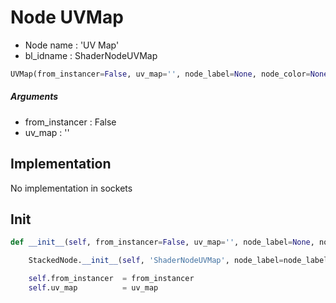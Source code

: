# Node UVMap

- Node name : 'UV Map'
- bl_idname : ShaderNodeUVMap


``` python
UVMap(from_instancer=False, uv_map='', node_label=None, node_color=None)
```
##### Arguments

- from_instancer : False
- uv_map : ''

## Implementation

No implementation in sockets

## Init

``` python
def __init__(self, from_instancer=False, uv_map='', node_label=None, node_color=None):

    StackedNode.__init__(self, 'ShaderNodeUVMap', node_label=node_label, node_color=node_color)

    self.from_instancer  = from_instancer
    self.uv_map          = uv_map
```
